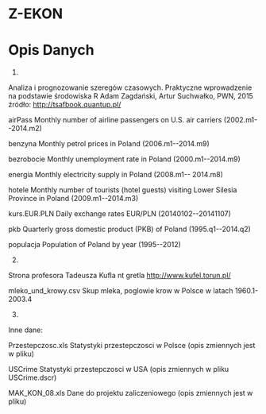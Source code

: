 # Z-EKON

Opis Danych
===========

1.
Analiza i prognozowanie szeregów czasowych. Praktyczne wprowadzenie na podstawie środowiska R
Adam Zagdański, Artur Suchwałko, PWN, 2015 
źródło: http://tsafbook.quantup.pl/       

airPass                 Monthly number of airline passengers on U.S. air carriers (2002.m1--2014.m2)

benzyna                 Monthly petrol prices in Poland (2006.m1--2014.m9)

bezrobocie              Monthly unemployment rate in Poland (2000.m1--2014.m9)

energia                 Monthly electricity supply in Poland (2008.m1-- 2014.m8)

hotele                  Monthly number of tourists (hotel guests) visiting Lower Silesia Province in Poland (2009.m1--2014.m3)

kurs.EUR.PLN            Daily exchange rates EUR/PLN (20140102--20141107)

pkb                     Quarterly gross domestic product (PKB) of Poland (1995.q1--2014.q2)

populacja               Population of Poland by year (1995--2012)

2.
Strona profesora Tadeusza Kufla nt gretla
http://www.kufel.torun.pl/

mleko_und_krowy.csv     Skup mleka, poglowie krow w Polsce w latach 1960.1-2003.4

3. 
Inne dane:

Przestepczosc.xls      Statystyki przestepczosci w Polsce (opis zmiennych jest w pliku)

USCrime                Statystyki przestepczosci w USA (opis zmiennych w pliku USCrime.dscr)

MAK_KON_08.xls         Dane do projektu zaliczeniowego (opis zmiennych jest w pliku)

